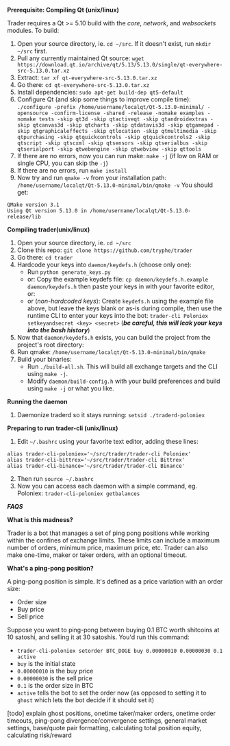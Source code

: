 

**Prerequisite: Compiling Qt (unix/linux)**

Trader requires a Qt >= 5.10 build with the *core*, *network*, and *websockets* modules. To build:
 1. Open your source directory, ie. `cd ~/src`. If it doesn't exist, run `mkdir ~/src` first.
 3. Pull any currently maintained Qt source: `wget https://download.qt.io/archive/qt/5.13/5.13.0/single/qt-everywhere-src-5.13.0.tar.xz`
 4. Extract: `tar xf qt-everywhere-src-5.13.0.tar.xz`
 5. Go there: `cd qt-everywhere-src-5.13.0.tar.xz`
 6. Install dependencies: `sudo apt-get build-dep qt5-default`
 7. Configure Qt (and skip some things to improve compile time): 
`./configure -prefix /home/username/localqt/Qt-5.13.0-minimal/ -opensource -confirm-license -shared -release -nomake examples -nomake tests -skip qt3d -skip qtactiveqt -skip qtandroidextras -skip qtcanvas3d -skip qtcharts -skip qtdatavis3d -skip qtgamepad -skip qtgraphicaleffects -skip qtlocation -skip qtmultimedia -skip qtpurchasing -skip qtquickcontrols -skip qtquickcontrols2 -skip qtscript -skip qtscxml -skip qtsensors -skip qtserialbus -skip qtserialport -skip qtwebengine -skip qtwebview -skip qttools`
 8. If there are no errors, now you can run make: `make -j` (if low on RAM or single CPU, you can skip the `-j`)
 9. If there are no errors, run `make install`
 11. Now try and run `qmake -v` from your installation path: 
	 `/home/username/localqt/Qt-5.13.0-minimal/bin/qmake -v`
	You should get:
~~~
QMake version 3.1
Using Qt version 5.13.0 in /home/username/localqt/Qt-5.13.0-release/lib
~~~

**Compiling trader(unix/linux)**
 1. Open your source directory, ie. `cd ~/src` 
 2. Clone this repo: `git clone https://github.com/tryphe/trader`
 3. Go there: `cd trader`
 4. Hardcode your keys into `daemon/keydefs.h` (choose only one):
	- Run `python generate_keys.py`
	- or: Copy the example keydefs file: `cp daemon/keydefs.h.example daemon/keydefs.h` then paste your keys in with your favorite editor, or:
	- or (*non-hardcoded keys*): Create `keydefs.h` using the example file above, but leave the keys blank or as-is during compile, then use the runtime CLI to enter your keys into the bot: `trader-cli Poloniex setkeyandsecret <key> <secret>` (***be careful, this will leak your keys into the bash history***)
 5. Now that `daemon/keydefs.h` exists, you can build the project from the project's root directory:
 6. Run qmake: `/home/username/localqt/Qt-5.13.0-minimal/bin/qmake`
 7. Build your binaries:
	- Run `./build-all.sh`. This will build all exchange targets and the CLI using `make -j`.
	- Modify `daemon/build-config.h` with your build preferences and build using `make -j` or what you like.

**Running the daemon**
1. Daemonize traderd so it stays running: `setsid ./traderd-poloniex`

**Preparing to run trader-cli (unix/linux)**
 1. Edit `~/.bashrc` using your favorite text editor, adding these lines:
~~~
alias trader-cli-poloniex='~/src/trader/trader-cli Poloniex'
alias trader-cli-bittrex='~/src/trader/trader-cli Bittrex'
alias trader-cli-binance='~/src/trader/trader-cli Binance'
 ~~~
 2. Then run `source ~/.bashrc`
 3. Now you can access each daemon with a simple command, eg. Poloniex: `trader-cli-poloniex getbalances`



***FAQS***

**What is this madness?**

Trader is a bot that manages a set of ping pong positions while working within the confines of exchange limits. These limits can include a maximum number of orders, minimum price, maximum price, etc. Trader can also make one-time, maker or taker orders, with an optional timeout.

**What's a ping-pong position?**

A ping-pong position is simple. It's defined as a price variation with an order size: 
- Order size
- Buy price
- Sell price
	
Suppose you want to ping-pong between buying 0.1 BTC worth shitcoins at 10 satoshi, and selling it at 30 satoshis. You'd run this command:
- `trader-cli-poloniex setorder BTC_DOGE buy 0.00000010 0.00000030 0.1 active`
- `buy` is the initial state
- `0.00000010` is the buy price
- `0.00000030` is the sell price
- `0.1` is the order size in BTC
- `active` tells the bot to set the order now (as opposed to setting it to `ghost` which lets the bot decide if it should set it)

[todo] explain ghost positions, onetime taker/maker orders, onetime order timeouts, ping-pong divergence/convergence settings, general market settings, base/quote pair formatting, calculating total position equity, calculating risk/reward
